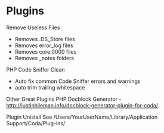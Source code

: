 
# Plugins


Remove Useless Files
- Removes .DS_Store files
- Removes error_log files
- Removes core.0000 files
- Removes _notes folders

PHP Code Sniffer Clean
- Auto fix common Code Sniffer errors and warnings
- auto trim trailing whitespace

Other Great Plugins
PHP Docblock Generator - http://justinhileman.info/docblock-generator-plugin-for-coda/

Plugin Unistall See
/Users/YourUserName/Library/Application Support/Coda/Plug-ins/ 